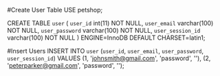 #Create User Table
USE petshop;

CREATE TABLE `user` (
  `user_id` int(11) NOT NULL,
  `user_email` varchar(100) NOT NULL,
  `user_password` varchar(100) NOT NULL,
  `user_session_id` varchar(100) NOT NULL
) ENGINE=InnoDB DEFAULT CHARSET=latin1;

#Insert Users
INSERT INTO `user` (`user_id`, `user_email`, `user_password`, `user_session_id`) VALUES
(1, 'johnsmith@gmail.com', 'password', ''),
(2, 'peterparker@gmail.com', 'password', '');
